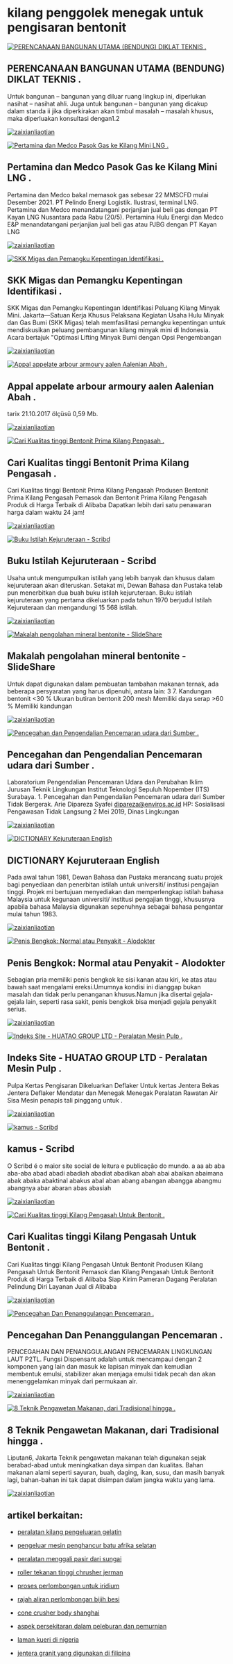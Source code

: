 # kilang penggolek menegak untuk pengisaran bentonit
<a href="https://mnn.zoosnet.net/LR/Chatpre.aspx?id=MNN94995150&p=https://topgrinding.com/" target="_blank">![PERENCANAAN BANGUNAN UTAMA (BENDUNG) DIKLAT TEKNIS .](https://github.com/technlg/images/blob/main/33.jpg)</a>
## PERENCANAAN BANGUNAN UTAMA (BENDUNG) DIKLAT TEKNIS .
Untuk bangunan – bangunan yang diluar ruang lingkup ini, diperlukan nasihat – nasihat ahli. Juga untuk bangunan – bangunan yang dicakup dalam standa ii jika diperkirakan akan timbul masalah – masalah khusus, maka diperluakan konsultasi dengan1.2
<a href="https://mnn.zoosnet.net/LR/Chatpre.aspx?id=MNN94995150&p=https://topgrinding.com/" target="_blank"><img src="https://github.com/technlg/images/raw/main/chat11.jpg" alt="zaixianliaotian"/></a><a href="//whatsapp.shibangsoft.com/WhatsApp.php" ><img src="https://github.com/technlg/images/raw/main/chat11.png" alt=""></a>
<a href="https://mnn.zoosnet.net/LR/Chatpre.aspx?id=MNN94995150&p=https://topgrinding.com/" target="_blank">![Pertamina dan Medco Pasok Gas ke Kilang Mini LNG .](https://github.com/technlg/images/blob/main/59.jpg)</a>
## Pertamina dan Medco Pasok Gas ke Kilang Mini LNG .
Pertamina dan Medco bakal memasok gas sebesar 22 MMSCFD mulai Desember 2021. PT Pelindo Energi Logistik. Ilustrasi, terminal LNG. Pertamina dan Medco menandatangani perjanjian jual beli gas dengan PT Kayan LNG Nusantara pada Rabu (20/5). Pertamina Hulu Energi dan Medco E&P menandatangani perjanjian jual beli gas atau PJBG dengan PT Kayan LNG 
<a href="https://mnn.zoosnet.net/LR/Chatpre.aspx?id=MNN94995150&p=https://topgrinding.com/" target="_blank"><img src="https://github.com/technlg/images/raw/main/chat11.jpg" alt="zaixianliaotian"/></a><a href="//whatsapp.shibangsoft.com/WhatsApp.php" ><img src="https://github.com/technlg/images/raw/main/chat11.png" alt=""></a>
<a href="https://mnn.zoosnet.net/LR/Chatpre.aspx?id=MNN94995150&p=https://topgrinding.com/" target="_blank">![SKK Migas dan Pemangku Kepentingan Identifikasi .](https://github.com/technlg/images/blob/main/27.jpg)</a>
## SKK Migas dan Pemangku Kepentingan Identifikasi .
SKK Migas dan Pemangku Kepentingan Identifikasi Peluang Kilang Minyak Mini. Jakarta—Satuan Kerja Khusus Pelaksana Kegiatan Usaha Hulu Minyak dan Gas Bumi (SKK Migas) telah memfasilitasi pemangku kepentingan untuk mendiskusikan peluang pembangunan kilang minyak mini di Indonesia. Acara bertajuk "Optimasi Lifting Minyak Bumi dengan Opsi Pengembangan 
<a href="https://mnn.zoosnet.net/LR/Chatpre.aspx?id=MNN94995150&p=https://topgrinding.com/" target="_blank"><img src="https://github.com/technlg/images/raw/main/chat11.jpg" alt="zaixianliaotian"/></a><a href="//whatsapp.shibangsoft.com/WhatsApp.php" ><img src="https://github.com/technlg/images/raw/main/chat11.png" alt=""></a>
<a href="https://mnn.zoosnet.net/LR/Chatpre.aspx?id=MNN94995150&p=https://topgrinding.com/" target="_blank">![Appal appelate arbour armoury aalen Aalenian Abah .](https://github.com/technlg/images/blob/main/39.jpg)</a>
## Appal appelate arbour armoury aalen Aalenian Abah .
tarix 21.10.2017 ölçüsü 0,59 Mb.
<a href="https://mnn.zoosnet.net/LR/Chatpre.aspx?id=MNN94995150&p=https://topgrinding.com/" target="_blank"><img src="https://github.com/technlg/images/raw/main/chat11.jpg" alt="zaixianliaotian"/></a><a href="//whatsapp.shibangsoft.com/WhatsApp.php" ><img src="https://github.com/technlg/images/raw/main/chat11.png" alt=""></a>
<a href="https://mnn.zoosnet.net/LR/Chatpre.aspx?id=MNN94995150&p=https://topgrinding.com/" target="_blank">![Cari Kualitas tinggi Bentonit Prima Kilang Pengasah .](https://github.com/technlg/images/blob/main/40.jpg)</a>
## Cari Kualitas tinggi Bentonit Prima Kilang Pengasah .
Cari Kualitas tinggi Bentonit Prima Kilang Pengasah Produsen Bentonit Prima Kilang Pengasah Pemasok dan Bentonit Prima Kilang Pengasah Produk di Harga Terbaik di Alibaba Dapatkan lebih dari satu penawaran harga dalam waktu 24 jam!
<a href="https://mnn.zoosnet.net/LR/Chatpre.aspx?id=MNN94995150&p=https://topgrinding.com/" target="_blank"><img src="https://github.com/technlg/images/raw/main/chat11.jpg" alt="zaixianliaotian"/></a><a href="//whatsapp.shibangsoft.com/WhatsApp.php" ><img src="https://github.com/technlg/images/raw/main/chat11.png" alt=""></a>
<a href="https://mnn.zoosnet.net/LR/Chatpre.aspx?id=MNN94995150&p=https://topgrinding.com/" target="_blank">![Buku Istilah Kejuruteraan - Scribd](https://github.com/technlg/images/blob/main/1.jpg)</a>
## Buku Istilah Kejuruteraan - Scribd
Usaha untuk mengumpulkan istilah yang lebih banyak dan khusus dalam kejuruteraan akan diteruskan. Setakat mi, Dewan Bahasa dan Pustaka telab pun menerbitkan dua buah buku istilah kejuruteraan. Buku istilah kejuruteraan yang pertama dikeluarkan pada tahun 1970 berjudul Istilah Kejuruteraan dan mengandungi 15 568 istilah.
<a href="https://mnn.zoosnet.net/LR/Chatpre.aspx?id=MNN94995150&p=https://topgrinding.com/" target="_blank"><img src="https://github.com/technlg/images/raw/main/chat11.jpg" alt="zaixianliaotian"/></a><a href="//whatsapp.shibangsoft.com/WhatsApp.php" ><img src="https://github.com/technlg/images/raw/main/chat11.png" alt=""></a>
<a href="https://mnn.zoosnet.net/LR/Chatpre.aspx?id=MNN94995150&p=https://topgrinding.com/" target="_blank">![Makalah pengolahan mineral bentonite - SlideShare](https://github.com/technlg/images/blob/main/51.jpg)</a>
## Makalah pengolahan mineral bentonite - SlideShare
Untuk dapat digunakan dalam pembuatan tambahan makanan ternak, ada beberapa persyaratan yang harus dipenuhi, antara lain: 3 7. Kandungan bentonit <30 % Ukuran butiran bentonit 200 mesh Memiliki daya serap >60 % Memiliki kandungan
<a href="https://mnn.zoosnet.net/LR/Chatpre.aspx?id=MNN94995150&p=https://topgrinding.com/" target="_blank"><img src="https://github.com/technlg/images/raw/main/chat11.jpg" alt="zaixianliaotian"/></a><a href="//whatsapp.shibangsoft.com/WhatsApp.php" ><img src="https://github.com/technlg/images/raw/main/chat11.png" alt=""></a>
<a href="https://mnn.zoosnet.net/LR/Chatpre.aspx?id=MNN94995150&p=https://topgrinding.com/" target="_blank">![Pencegahan dan Pengendalian Pencemaran udara dari Sumber .](https://github.com/technlg/images/blob/main/22.jpg)</a>
## Pencegahan dan Pengendalian Pencemaran udara dari Sumber .
Laboratorium Pengendalian Pencemaran Udara dan Perubahan Iklim Jurusan Teknik Lingkungan Institut Teknologi Sepuluh Nopember (ITS) Surabaya. 1. Pencegahan dan Pengendalian Pencemaran udara dari Sumber Tidak Bergerak. Arie Dipareza Syafei dipareza@enviros.ac.id HP: Sosialisasi Pengawasan Tidak Langsung 2 Mei 2019, Dinas Lingkungan 
<a href="https://mnn.zoosnet.net/LR/Chatpre.aspx?id=MNN94995150&p=https://topgrinding.com/" target="_blank"><img src="https://github.com/technlg/images/raw/main/chat11.jpg" alt="zaixianliaotian"/></a><a href="//whatsapp.shibangsoft.com/WhatsApp.php" ><img src="https://github.com/technlg/images/raw/main/chat11.png" alt=""></a>
<a href="https://mnn.zoosnet.net/LR/Chatpre.aspx?id=MNN94995150&p=https://topgrinding.com/" target="_blank">![DICTIONARY Kejuruteraan English](https://github.com/technlg/images/blob/main/44.jpg)</a>
## DICTIONARY Kejuruteraan English
Pada awal tahun 1981, Dewan Bahasa dan Pustaka merancang suatu projek bagi penyediaan dan penerbitan istilah untuk universiti/ institusi pengajian tinggi. Projek mi bertujuan menyediakan dan memperlengkap istilah bahasa Malaysia untuk kegunaan universiti/ institusi pengajian tinggi, khususnya apabila bahasa Malaysia digunakan sepenuhnya sebagai bahasa pengantar mulai tahun 1983.
<a href="https://mnn.zoosnet.net/LR/Chatpre.aspx?id=MNN94995150&p=https://topgrinding.com/" target="_blank"><img src="https://github.com/technlg/images/raw/main/chat11.jpg" alt="zaixianliaotian"/></a><a href="//whatsapp.shibangsoft.com/WhatsApp.php" ><img src="https://github.com/technlg/images/raw/main/chat11.png" alt=""></a>
<a href="https://mnn.zoosnet.net/LR/Chatpre.aspx?id=MNN94995150&p=https://topgrinding.com/" target="_blank">![Penis Bengkok: Normal atau Penyakit - Alodokter](https://github.com/technlg/images/blob/main/44.jpg)</a>
## Penis Bengkok: Normal atau Penyakit - Alodokter
Sebagian pria memiliki penis bengkok ke sisi kanan atau kiri, ke atas atau bawah saat mengalami ereksi.Umumnya kondisi ini dianggap bukan masalah dan tidak perlu penanganan khusus.Namun jika disertai gejala-gejala lain, seperti rasa sakit, penis bengkok bisa menjadi gejala penyakit serius. 
<a href="https://mnn.zoosnet.net/LR/Chatpre.aspx?id=MNN94995150&p=https://topgrinding.com/" target="_blank"><img src="https://github.com/technlg/images/raw/main/chat11.jpg" alt="zaixianliaotian"/></a><a href="//whatsapp.shibangsoft.com/WhatsApp.php" ><img src="https://github.com/technlg/images/raw/main/chat11.png" alt=""></a>
<a href="https://mnn.zoosnet.net/LR/Chatpre.aspx?id=MNN94995150&p=https://topgrinding.com/" target="_blank">![Indeks Site - HUATAO GROUP LTD - Peralatan Mesin Pulp .](https://github.com/technlg/images/blob/main/32.jpg)</a>
## Indeks Site - HUATAO GROUP LTD - Peralatan Mesin Pulp .
Pulpa Kertas Pengisaran Dikeluarkan Deflaker Untuk kertas Jentera Bekas Jentera Deflaker Mendatar dan Menegak Menegak Peralatan Rawatan Air Sisa Mesin penapis tali pinggang untuk .
<a href="https://mnn.zoosnet.net/LR/Chatpre.aspx?id=MNN94995150&p=https://topgrinding.com/" target="_blank"><img src="https://github.com/technlg/images/raw/main/chat11.jpg" alt="zaixianliaotian"/></a><a href="//whatsapp.shibangsoft.com/WhatsApp.php" ><img src="https://github.com/technlg/images/raw/main/chat11.png" alt=""></a>
<a href="https://mnn.zoosnet.net/LR/Chatpre.aspx?id=MNN94995150&p=https://topgrinding.com/" target="_blank">![kamus - Scribd](https://github.com/technlg/images/blob/main/54.jpg)</a>
## kamus - Scribd
O Scribd é o maior site social de leitura e publicação do mundo. a aa ab aba aba-aba abad abadi abadiah abadiat abadikan abah abai abaikan abaimana abak abaka abaktinal abakus abal aban abang abangan abangga abangmu abangnya abar abaran abas abasiah 
<a href="https://mnn.zoosnet.net/LR/Chatpre.aspx?id=MNN94995150&p=https://topgrinding.com/" target="_blank"><img src="https://github.com/technlg/images/raw/main/chat11.jpg" alt="zaixianliaotian"/></a><a href="//whatsapp.shibangsoft.com/WhatsApp.php" ><img src="https://github.com/technlg/images/raw/main/chat11.png" alt=""></a>
<a href="https://mnn.zoosnet.net/LR/Chatpre.aspx?id=MNN94995150&p=https://topgrinding.com/" target="_blank">![Cari Kualitas tinggi Kilang Pengasah Untuk Bentonit .](https://github.com/technlg/images/blob/main/59.jpg)</a>
## Cari Kualitas tinggi Kilang Pengasah Untuk Bentonit .
Cari Kualitas tinggi Kilang Pengasah Untuk Bentonit Produsen Kilang Pengasah Untuk Bentonit Pemasok dan Kilang Pengasah Untuk Bentonit Produk di Harga Terbaik di Alibaba Siap Kirim Pameran Dagang Peralatan Pelindung Diri Layanan Jual di Alibaba
<a href="https://mnn.zoosnet.net/LR/Chatpre.aspx?id=MNN94995150&p=https://topgrinding.com/" target="_blank"><img src="https://github.com/technlg/images/raw/main/chat11.jpg" alt="zaixianliaotian"/></a><a href="//whatsapp.shibangsoft.com/WhatsApp.php" ><img src="https://github.com/technlg/images/raw/main/chat11.png" alt=""></a>
<a href="https://mnn.zoosnet.net/LR/Chatpre.aspx?id=MNN94995150&p=https://topgrinding.com/" target="_blank">![Pencegahan Dan Penanggulangan Pencemaran .](https://github.com/technlg/images/blob/main/54.jpg)</a>
## Pencegahan Dan Penanggulangan Pencemaran .
PENCEGAHAN DAN PENANGGULANGAN PENCEMARAN LINGKUNGAN LAUT P2TL. Fungsi Dispensant adalah untuk mencampaui dengan 2 komponen yang lain dan masuk ke lapisan minyak dan kemudian membentuk emulsi, stabilizer akan menjaga emulsi tidak pecah dan akan menenggelamkan minyak dari permukaan air.
<a href="https://mnn.zoosnet.net/LR/Chatpre.aspx?id=MNN94995150&p=https://topgrinding.com/" target="_blank"><img src="https://github.com/technlg/images/raw/main/chat11.jpg" alt="zaixianliaotian"/></a><a href="//whatsapp.shibangsoft.com/WhatsApp.php" ><img src="https://github.com/technlg/images/raw/main/chat11.png" alt=""></a>
<a href="https://mnn.zoosnet.net/LR/Chatpre.aspx?id=MNN94995150&p=https://topgrinding.com/" target="_blank">![8 Teknik Pengawetan Makanan, dari Tradisional hingga .](https://github.com/technlg/images/blob/main/65.jpg)</a>
## 8 Teknik Pengawetan Makanan, dari Tradisional hingga .
Liputan6, Jakarta Teknik pengawetan makanan telah digunakan sejak berabad-abad untuk meningkatkan daya simpan dan kualitas. Bahan makanan alami seperti sayuran, buah, daging, ikan, susu, dan masih banyak lagi, bahan-bahan ini tak dapat disimpan dalam jangka waktu yang lama.
<a href="https://mnn.zoosnet.net/LR/Chatpre.aspx?id=MNN94995150&p=https://topgrinding.com/" target="_blank"><img src="https://github.com/technlg/images/raw/main/chat11.jpg" alt="zaixianliaotian"/></a><a href="//whatsapp.shibangsoft.com/WhatsApp.php" ><img src="https://github.com/technlg/images/raw/main/chat11.png" alt=""></a>
## artikel berkaitan:
* [peralatan kilang pengeluaran gelatin](peralatan%20kilang%20pengeluaran%20gelatin.md)
* [pengeluar mesin penghancur batu afrika selatan](pengeluar%20mesin%20penghancur%20batu%20afrika%20selatan.md)
* [peralatan menggali pasir dari sungai](peralatan%20menggali%20pasir%20dari%20sungai.md)
* [roller tekanan tinggi chrusher jerman](roller%20tekanan%20tinggi%20chrusher%20jerman.md)
* [proses perlombongan untuk iridium](proses%20perlombongan%20untuk%20iridium.md)
* [rajah aliran perlombongan bijih besi](rajah%20aliran%20perlombongan%20bijih%20besi.md)
* [cone crusher body shanghai](cone%20crusher%20body%20shanghai.md)
* [aspek persekitaran dalam peleburan dan pemurnian](aspek%20persekitaran%20dalam%20peleburan%20dan%20pemurnian.md)
* [laman kueri di nigeria](laman%20kueri%20di%20nigeria.md)
* [jentera granit yang digunakan di filipina](jentera%20granit%20yang%20digunakan%20di%20filipina.md)
